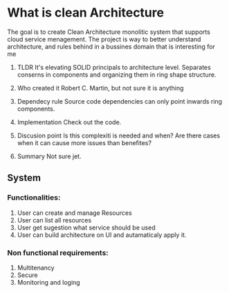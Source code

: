 # What is clean Architecture

The goal is to create Clean Architecture monolitic system that supports cloud service menagement.
The project is way to better understand architecture, and rules behind in a bussines domain that is interesting for me 


1. TLDR
It's elevating SOLID principals to architecture level.
Separates conserns in components and organizing them in ring shape structure. 

2. Who created it
Robert C. Martin, but not sure it is anything 

3. Dependecy rule
Source code dependencies can only point inwards ring components.

4. Implementation
Check out the code.

5. Discusion point
Is this complexiti is needed and when? Are there cases when it can cause more issues than benefites? 

6. Summary
Not sure jet.


## System
### Functionalities:

1. User can create and manage Resources
2. User can list all resources
3. User get sugestion what service should be used
4. User can build architecture on UI and autamaticaly apply it.

### Non functional requirements:
1. Multitenancy
2. Secure
3. Monitoring and loging